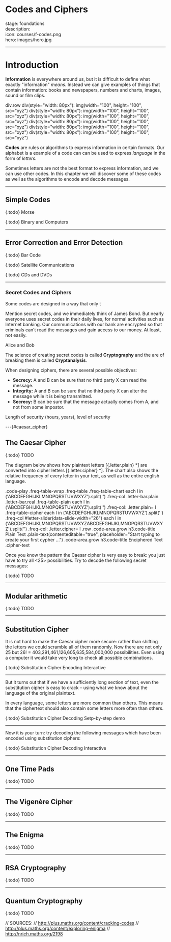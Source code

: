 # Codes and Ciphers

stage: foundations  
description:   
icon: courses/f-codes.png  
hero: images/hero.jpg

---

# Introduction

__Information__ is everywhere around us, but it is difficult to define what
exactly "information" _means_. Instead we can give examples of things that
contain information: books and newspapers, numbers and charts, images, sound or
film clips.

  div.row
    div(style="width: 80px"): img(width="100", height="100", src="xyz")
    div(style="width: 80px"): img(width="100", height="100", src="xyz")
    div(style="width: 80px"): img(width="100", height="100", src="xyz")
    div(style="width: 80px"): img(width="100", height="100", src="xyz")
    div(style="width: 80px"): img(width="100", height="100", src="xyz")
    div(style="width: 80px"): img(width="100", height="100", src="xyz")
    
__Codes__ are rules or algorithms to express information in certain formats. Our
alphabet is a example of a code can can be used to express _language_ in the
form of _letters_.

Sometimes letters are not the best format to express information, and we can use
other codes. In this chapter we will discover some of these codes as well as the
algorithms to encode and decode messages.

---

## Simple Codes

{.todo} Morse

{.todo} Binary and Computers

---

## Error Correction and Error Detection

{.todo} Bar Code

{.todo} Satellite Communications

{.todo} CDs and DVDs

---

### Secret Codes and Ciphers

Some codes are designed in a way that only t

Mention secret codes, and we immediately think of James Bond. But nearly
everyone uses secret codes in their daily lives, for normal activities such as
Internet banking. Our communications with our bank are encrypted so that
criminals can’t read the messages and gain access to our money. At least, not
easily.

Alice and Bob

The science of creating secret codes is called __Cryptography__ and the are of
breaking them is called __Cryptanalysis__.

When designing ciphers, there are several possible objectives:

* __Secrecy:__ A and B can be sure that no third party X can read the message.
* __Integrity:__ A and B can be sure that no third party X can alter the message
  while it is being transmitted.
* __Secrecy:__ B can be sure that the message actually comes from A, and not
  from some impostor.

Length of security (hours, years), level of security

---{#caesar_cipher}

## The Caesar Cipher

{.todo} TODO

The diagram below shows how plaintext letters [{.letter.plain} *] are converted
into cipher letters [{.letter.cipher} *]. The chart also shows the relative
frequency of every letter in your text, as well as the entire english language.

  .code-play
    .freq-table-wrap
      .freq-table
        .freq-table-chart
          each l in ('ABCDEFGHIJKLMNOPQRSTUVWXYZ').split('')
            .freq-col
              .letter-bar.plain
              .letter-bar.real
        .freq-table-plain
          each l in ('ABCDEFGHIJKLMNOPQRSTUVWXYZ').split('')
            .freq-col: .letter.plain= l
        .freq-table-cipher
          each l in ('ABCDEFGHIJKLMNOPQRSTUVWXYZ').split('')
            .freq-col
          #letter-slider(data-slide-width="26")
            each l in ('ABCDEFGHIJKLMNOPQRSTUVWXYZABCDEFGHIJKLMNOPQRSTUVWXYZ').split('')
              .freq-col: .letter.cipher= l
    .row
      .code-area.grow
        h3.code-title Plain Text
        .plain-text(contenteditable="true", placeholder="Start typing to create your first cypher …")
      .code-area.grow
        h3.code-title Enciphered Text
        .cipher-text

Once you know the pattern the Caesar cipher is very easy to break: you just have
to try all <25> possibilities. Try to decode the following secret messages:

{.todo} TODO

---

## Modular arithmetic
{.todo} TODO

---

## Substitution Cipher

It is not hard to make the Caesar cipher more secure: rather than shifting the
letters we could scramble all of them randomly. Now there are not only 25 but
26! = 403,291,461,126,605,635,584,000,000 possibilities. Even using a computer
it would take very long to check all possible combinations.

{.todo} Substitution Cipher Encoding Interactive

---

But it turns out that if we have a sufficiently long section of text, even the
substitution cipher is easy to crack – using what we know about the language of
the original plaintext.

In every language, some letters are more common than others. This means that the
ciphertext should also contain some letters more often than others.

{.todo} Substitution Cipher Decoding Setp-by-step demo

---

Now it is your turn: try decoding the following messages which have been encoded 
using substitution ciphers:

{.todo} Substitution Cipher Decoding Interactive

---

## One Time Pads
{.todo} TODO

---

## The Vigenère Cipher
{.todo} TODO

---

## The Enigma
{.todo} TODO

---

## RSA Cryptography
{.todo} TODO

---

## Quantum Cryptography
{.todo} TODO



// SOURCES:
// http://plus.maths.org/content/cracking-codes
// http://plus.maths.org/content/exploring-enigma
// http://nrich.maths.org/2198
